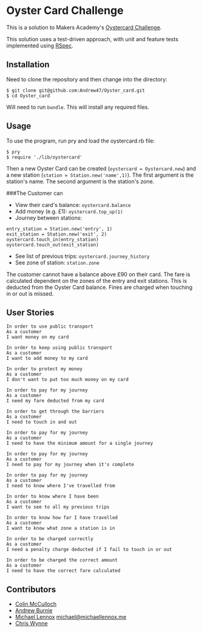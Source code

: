 Oyster Card Challenge
====================

This is a solution to Makers Academy's [Oystercard Challenge](https://github.com/makersacademy/course/tree/master/oystercard).

This solution uses a test-driven approach, with unit and feature tests implemented using [RSpec](http://rspec.info).

## Installation

Need to clone the repository and then change into the directory:

```
$ git clone git@github.com:Andrew47/Oyster_card.git
$ cd Oyster_card
```
Will need to run `bundle`. This will install any required files.

## Usage

To use the program, run pry and load the oystercard.rb file:

```
$ pry
$ require './lib/oystercard'
```
Then a new Oyster Card can be created (`oystercard = Oystercard.new`) and a new
station (`station = Station.new('name',1)`). The first argument is the station's
name. The second argument is the station's zone.

###The Customer can

* View their card's balance: `oystercard.balance`
* Add money (e.g. £1): `oystercard.top_up(1)`
* Journey between stations:

```
entry_station = Station.new('entry', 1)
exit_station = Station.new('exit', 2)
oystercard.touch_in(entry_station)
oystercard.touch_out(exit_station)
```
* See list of previous trips: `oystercard.journey_history`
* See zone of station: `station.zone`

The customer cannot have a balance above £90 on their card. The fare is calculated
dependent on the zones of the entry and exit stations. This is deducted from the
Oyster Card balance. Fines are charged when touching in or out is missed.

## User Stories

```
In order to use public transport
As a customer
I want money on my card

In order to keep using public transport
As a customer
I want to add money to my card

In order to protect my money
As a customer
I don't want to put too much money on my card

In order to pay for my journey
As a customer
I need my fare deducted from my card

In order to get through the barriers
As a customer
I need to touch in and out

In order to pay for my journey
As a customer
I need to have the minimum amount for a single journey

In order to pay for my journey
As a customer
I need to pay for my journey when it's complete

In order to pay for my journey
As a customer
I need to know where I've travelled from

In order to know where I have been
As a customer
I want to see to all my previous trips

In order to know how far I have travelled
As a customer
I want to know what zone a station is in

In order to be charged correctly
As a customer
I need a penalty charge deducted if I fail to touch in or out

In order to be charged the correct amount
As a customer
I need to have the correct fare calculated
```
## Contributors

* [Colin McCulloch](https://github.com/ColinMcCulloch)
* [Andrew Burnie](https://github.com/Andrew47)
* [Michael Lennox](https://github.com/michaellennox) michael@michaellennox.me
* [Chris Wynne](https://github.com/Wynndow)

